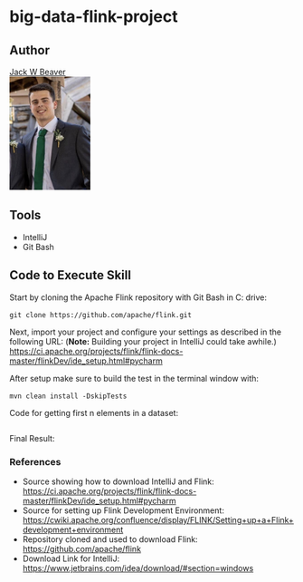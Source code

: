 # big-data-flink-project

## Author
[Jack W Beaver](https://github.com/JackWBeaver) <br>
<img src="Selfie.jpg" widt="150" height="200" />

## Tools
- IntelliJ
- Git Bash

## Code to Execute Skill
Start by cloning the Apache Flink repository with Git Bash in C: drive:
```Git Bash
git clone https://github.com/apache/flink.git
```
Next, import your project and configure your settings as described in the following URL: (**Note:** Building your project in IntelliJ could take awhile.) <br>  https://ci.apache.org/projects/flink/flink-docs-master/flinkDev/ide_setup.html#pycharm

After setup make sure to build the test in the terminal window with:
```Terminal Code
mvn clean install -DskipTests
```

Code for getting first n elements in a dataset:
```Flink

```
Final Result:


### References
- Source showing how to download IntelliJ and Flink: https://ci.apache.org/projects/flink/flink-docs-master/flinkDev/ide_setup.html#pycharm
- Source for setting up Flink Development Environment: https://cwiki.apache.org/confluence/display/FLINK/Setting+up+a+Flink+development+environment
- Repository cloned and used to download Flink: https://github.com/apache/flink
- Download Link for IntelliJ: https://www.jetbrains.com/idea/download/#section=windows
